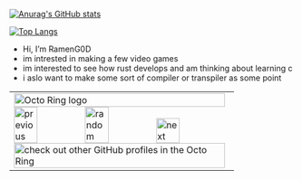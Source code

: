 
[![Anurag's GitHub stats](https://github-readme-stats.vercel.app/api?username=drplague1&show_icons=true&theme=dark)](https://github.com/anuraghazra/github-readme-stats)

[![Top Langs](https://github-readme-stats.vercel.app/api/top-langs/?username=drplague1&show_icons=true&theme=dark)](https://github.com/anuraghazra/github-readme-stats)

- Hi, I’m RamenG0D
- im intrested in making a few video games
- im interested to see how rust develops and am thinking about learning c
- i aslo want to make some sort of compiler or transpiler as some point

<table><tbody><tr><td><a href="https://octo-ring.com/"><img src="https://octo-ring.com/static/img/widget/top.png" width="99%" alt="Octo Ring logo" align="bottom"></a><br><a href="https://octo-ring.com/p/drplague1/prev"><img src="https://octo-ring.com/static/img/widget/prev.png" width="33%" alt="previous" align="bottom" title="previous profile"></a><a href="https://octo-ring.com/p/drplague1/random"><img src="https://octo-ring.com/static/img/widget/random.png" width="33%" alt="random" align="top" title="random profile"></a><a href="https://octo-ring.com/p/drplague1/next"><img src="https://octo-ring.com/static/img/widget/next.png" width="33%" alt="next" align="bottom" title="next profile"></a><br><a href="https://octo-ring.com/"><img src="https://octo-ring.com/static/img/widget/bottom.png" width="99%" alt="check out other GitHub profiles in the Octo Ring" align="bottom"></a></td></tr></tbody></table>
